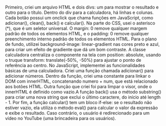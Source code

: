 Primeiro, criei um arquivo HTML e dois divs: um para mostrar o resultado e outro para o título. Dentro do div para a calculadora, há linhas e colunas. Cada botão possui um onclick que chama funções em JavaScript, como adicionar(), clean(), back() e calcular().
Na parte do CSS, usei o asterisco (*), que é um seletor universal. O margin: 0 remove qualquer margem padrão de todos os elementos HTML, e o padding: 0 remove qualquer preenchimento interno padrão de todos os elementos HTML. Para o plano de fundo, utilizei background-image: linear-gradient nas cores preto e azul, para criar um efeito de gradiente que dá um bom contraste.
A classe calculadora centraliza o componente na tela com position: absolute, usando o truque transform: translate(-50%, -50%) para ajustar o ponto de referência ao centro.
No JavaScript, implementei as funcionalidades básicas de uma calculadora. Criei uma função chamada adicionar() para adicionar números. Dentro da função, criei uma constante para linkar o DOM com innerHTML, concatenando numero + num, que está relacionado aos botões HTML. 
Outra função que criei foi para limpar o visor, onde o innerHTML é definido como vazio.A função back() usa o método substring() para criar uma nova string que exclui o último caractere, do início até length - 1.
Por fim, a função calcular() tem um bloco if-else: se o resultado não estiver vazio, ela utiliza o método eval() para calcular o valor da expressão e exibe o resultado. Caso contrário, o usuário é redirecionado para um vídeo no YouTube (uma brincadeira para os usuários).
